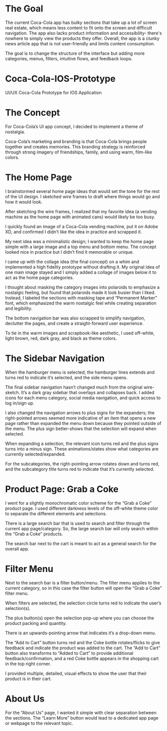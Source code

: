 # The Goal
The current Coca-Cola app has bulky sections that take up a lot of screen real estate, which means less content to fit onto the screen and difficult navigation. The app also lacks product information and accessibility- there's nowhere to simply view the products they offer. Overall, the app is a clunky news article app that is not user-friendly and limits content consumption.

The goal is to change the structure of the interface but adding more categories, menus, filters, intuitive flows, and feedback loops.

# Coca-Cola-IOS-Prototype
UI/UX Coca-Cola Prototype for IOS Application

# The Concept
For Coca-Cola’s UI app concept, I decided to implement a theme of nostalgia.

Coca-Cola’s marketing and branding is that Coca-Cola brings people together and creates memories. This branding strategy is reinforced through strong imagery of friendships, family, and using warm, film-like colors.

# The Home Page
I brainstormed several home page ideas that would set the tone for the rest of the UI design. I sketched wire frames to draft where things would go and how it would look.

After sketching the wire frames, I realized that my favorite idea (a vending machine as the home page with animated cans) would likely be too busy.

I quickly found an image of a Coca-Cola vending machine, put it on Adobe XD, and confirmed I didn’t like the idea in practice and scrapped it.

My next idea was a minimalistic design; I wanted to keep the home page simple with a large image and a top menu and bottom menu. The concept looked nice in practice but I didn’t find it memorable or unique.

I came up with the collage idea (the final concept) on a whim and implemented a high fidelity prototype without drafting it. My original idea of one main image stayed and I simply added a collage of images below it to act as the home page categories.

I thought about masking the category images into polaroids to emphasize a nostalgic feeling, but found that polaroids made it look busier than I liked. Instead, I labeled the sections with masking tape and “Permanent Marker” font, which emphasized the warm nostalgic feel while creating separation and legibility.

The bottom navigation bar was also scrapped to simplify navigation, declutter the pages, and create a straight-forward user experience.

To tie in the warm images and scrapbook-like aesthetic, I used off-white, light brown, red, dark gray, and black as theme colors.

# The Sidebar Navigation
When the hamburger menu is selected, the hamburger lines extends and turns red to indicate it’s selected, and the side menu opens.

The final sidebar navigation hasn’t changed much from the original wire-sketch. It’s a dark gray sidebar that overlays and collapses back. I added icons for each menu category, social media navigation, and quick access to log in/sign up.

I also changed the navigation arrows to plus signs for the expanders; the right-pointed arrows seemed more indicative of an item that opens a new page rather than expanded the menu down because they pointed outside of the menu. The plus sign better-shows that the selection will expand when selected.

When expanding a selection, the relevant icon turns red and the plus signs turns into a minus sign. These animations/states show what categories are currently selected/expanded.

For the subcategories, the right-pointing arrow rotates down and turns red, and the subcategory title turns red to indicate that it’s currently selected.

# Product Page: Grab a Coke
I went for a slightly monochromatic color scheme for the “Grab a Coke” product page. I used different darkness levels of the off-white theme color to separate the different elements and selections.

There is a large search bar that is used to search and filter through the current app page/category. So, the large search bar will only search within the “Grab a Coke” products.

The search bar next to the cart is meant to act as a general search for the overall app.

# Filter Menu
Next to the search bar is a filter button/menu. The filter menu applies to the current category, so in this case the filter button will open the “Grab a Coke” filter menu.

When filters are selected, the selection circle turns red to indicate the user’s selection(s).

The plus button(s) open the selection pop-up where you can choose the product packing and quantity.

There is an upwards-pointing arrow that indicates it’s a drop-down menu.

The “Add to Cart” button turns red and the Coke bottle rotates/flicks to give feedback and indicate the product was added to the cart. The “Add to Cart” button also transforms to “Added to Cart” to provide additional feedback/confirmation, and a red Coke bottle appears in the shopping cart in the top right corner.

I provided multiple, detailed, visual effects to show the user that their product is in their cart.

# About Us
For the “About Us” page, I wanted it simple with clear separation between the sections. The “Learn More” button would lead to a dedicated app page or webpage to the relevant topic.
